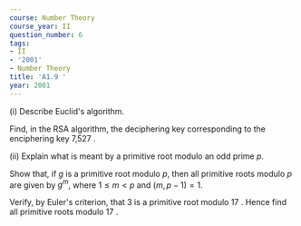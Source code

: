 ```yaml
---
course: Number Theory
course_year: II
question_number: 6
tags:
- II
- '2001'
- Number Theory
title: 'A1.9 '
year: 2001
---
```



(i) Describe Euclid's algorithm.

Find, in the RSA algorithm, the deciphering key corresponding to the enciphering key 7,527 .

(ii) Explain what is meant by a primitive root modulo an odd prime $p$.

Show that, if $g$ is a primitive root modulo $p$, then all primitive roots modulo $p$ are given by $g^{m}$, where $1 \leqslant m<p$ and $(m, p-1)=1$.

Verify, by Euler's criterion, that 3 is a primitive root modulo 17 . Hence find all primitive roots modulo 17 .